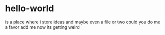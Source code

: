 # hello-world
is a place where i store ideas and maybe even a file or two
could you do me a favor
add me
now its getting weird
